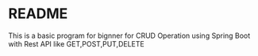 # README
 This is a basic program for bignner for CRUD Operation using Spring Boot with Rest API like GET,POST,PUT,DELETE
